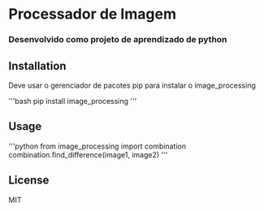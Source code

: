 <h1>Processador de Imagem</h1>
<h3>Desenvolvido como projeto de aprendizado de python</h3>

<h2>Installation</h2>
Deve usar o gerenciador de pacotes pip para instalar o image_processing

'''bash
pip install image_processing
'''

<h2>Usage</h2>
'''python
from image_processing import combination
combination.find_difference(image1, image2)
'''

<h2>License</h2>
MIT